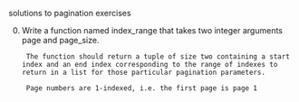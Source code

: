 solutions to pagination exercises

0. Write a function named index_range that takes two integer arguments page and page_size.

        The function should return a tuple of size two containing a start index and an end index corresponding to the range of indexes to return in a list for those particular pagination parameters.

        Page numbers are 1-indexed, i.e. the first page is page 1
